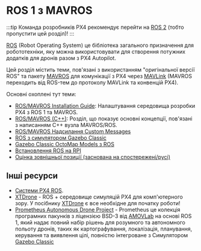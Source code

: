 # ROS 1 з MAVROS

:::tip
Команда розробників PX4 рекомендує перейти на [ROS 2](../ros/ros2.md) (тобто пропустити цей розділ)!
:::

[ROS](../ros/README.md) (Robot Operating System) це бібліотека загального призначення для робототехніки, яку можна використовувати для створення потужних додатків для дронів разом з PX4 Autopilot.

Цей розділ містить теми, пов'язані з використанням "оригінальної версії ROS" та пакету  [MAVROS](../ros/mavros_installation.md) для комунікації з PX4 через [MAVLink](../middleware/mavlink.md) (MAVROS переходить від ROS-тем до протоколу MAVLink та конвенцій PX4).

Основні охоплені тут теми:
- [ROS/MAVROS Installation Guide](../ros/mavros_installation.md): Налаштування середовища розробки PX4 з ROS 1 та MAVROS.
- [ROS/MAVROS (C++)](../ros/mavros_offboard_cpp.md): Розділ, що показує основні концепції, пов'язані з написанням C++ вузла MAVROS/ROS.
- [ROS/MAVROS Надсилання Custom Messages](../ros/mavros_custom_messages.md)
- [ROS з симулятором Gazebo Classic](../simulation/ros_interface.md)
- [Gazebo Classic OctoMap Models з ROS](../sim_gazebo_classic/octomap.md)
- [Встановлення ROS на RPI](../ros/raspberrypi_installation.md)
- [Оцінка зовнішньої позиції (заснована на спостережені/русі)](../ros/external_position_estimation.md)


## Інші ресурси

- [Системи PX4 ROS](../ros/README.md#ros-setups).
- [XTDrone](https://github.com/robin-shaun/XTDrone/blob/master/README.en.md) - ROS + середовище симуляцій PX4 для комп'ютерного зору. У посібнику [XTDrone](https://www.yuque.com/xtdrone/manual_en) є все необхідне для початку роботи!
- [Prometheus Autonomous Drone Project](https://github.com/amov-lab/Prometheus/blob/master/README_EN.md) - Prometheus це колекція програмних пакунків з ліцензією BSD-3 від [AMOVLab](https://github.com/amov-lab) на основі ROS 1, який надає повний набір рішень для розумного та автономного польоту дронів, таких як картографування, локалізація, планування, керування та виявлення цілі, повністю інтегроване з Симулятором [Gazebo Classic](../sim_gazebo_classic/README.md)

